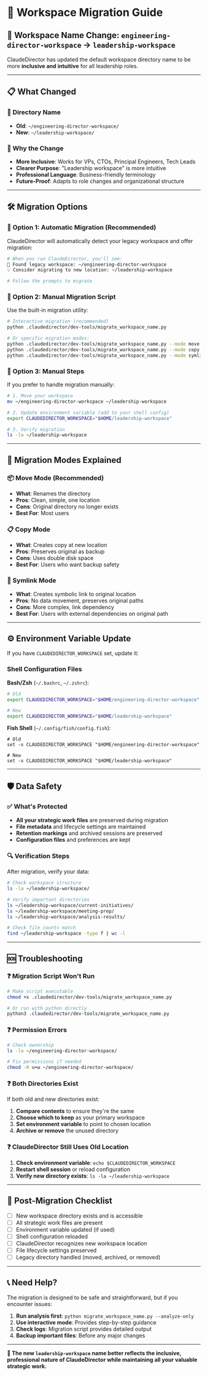 # 🔄 Workspace Migration Guide

## 🎯 **Workspace Name Change: `engineering-director-workspace` → `leadership-workspace`**

ClaudeDirector has updated the default workspace directory name to be more **inclusive and intuitive** for all leadership roles.

---

## 📋 **What Changed**

### **🔄 Directory Name**
- **Old**: `~/engineering-director-workspace/`
- **New**: `~/leadership-workspace/`

### **🎯 Why the Change**
- **More Inclusive**: Works for VPs, CTOs, Principal Engineers, Tech Leads
- **Clearer Purpose**: "Leadership workspace" is more intuitive
- **Professional Language**: Business-friendly terminology
- **Future-Proof**: Adapts to role changes and organizational structure

---

## 🛠️ **Migration Options**

### **🎯 Option 1: Automatic Migration (Recommended)**

ClaudeDirector will automatically detect your legacy workspace and offer migration:

```bash
# When you run ClaudeDirector, you'll see:
📁 Found legacy workspace: ~/engineering-director-workspace
💡 Consider migrating to new location: ~/leadership-workspace

# Follow the prompts to migrate
```

### **🎯 Option 2: Manual Migration Script**

Use the built-in migration utility:

```bash
# Interactive migration (recommended)
python .claudedirector/dev-tools/migrate_workspace_name.py

# Or specific migration modes:
python .claudedirector/dev-tools/migrate_workspace_name.py --mode move
python .claudedirector/dev-tools/migrate_workspace_name.py --mode copy
python .claudedirector/dev-tools/migrate_workspace_name.py --mode symlink
```

### **🎯 Option 3: Manual Steps**

If you prefer to handle migration manually:

```bash
# 1. Move your workspace
mv ~/engineering-director-workspace ~/leadership-workspace

# 2. Update environment variable (add to your shell config)
export CLAUDEDIRECTOR_WORKSPACE="$HOME/leadership-workspace"

# 3. Verify migration
ls -la ~/leadership-workspace
```

---

## 🔧 **Migration Modes Explained**

### **📦 Move Mode (Recommended)**
- **What**: Renames the directory
- **Pros**: Clean, simple, one location
- **Cons**: Original directory no longer exists
- **Best For**: Most users

### **📋 Copy Mode**
- **What**: Creates copy at new location
- **Pros**: Preserves original as backup
- **Cons**: Uses double disk space
- **Best For**: Users who want backup safety

### **🔗 Symlink Mode**
- **What**: Creates symbolic link to original location
- **Pros**: No data movement, preserves original paths
- **Cons**: More complex, link dependency
- **Best For**: Users with external dependencies on original path

---

## ⚙️ **Environment Variable Update**

If you have `CLAUDEDIRECTOR_WORKSPACE` set, update it:

### **Shell Configuration Files**

**Bash/Zsh** (`~/.bashrc`, `~/.zshrc`):
```bash
# Old
export CLAUDEDIRECTOR_WORKSPACE="$HOME/engineering-director-workspace"

# New
export CLAUDEDIRECTOR_WORKSPACE="$HOME/leadership-workspace"
```

**Fish Shell** (`~/.config/fish/config.fish`):
```fish
# Old
set -x CLAUDEDIRECTOR_WORKSPACE "$HOME/engineering-director-workspace"

# New
set -x CLAUDEDIRECTOR_WORKSPACE "$HOME/leadership-workspace"
```

---

## 🛡️ **Data Safety**

### **✅ What's Protected**
- **All your strategic work files** are preserved during migration
- **File metadata** and lifecycle settings are maintained
- **Retention markings** and archived sessions are preserved
- **Configuration files** and preferences are kept

### **🔍 Verification Steps**
After migration, verify your data:

```bash
# Check workspace structure
ls -la ~/leadership-workspace/

# Verify important directories
ls ~/leadership-workspace/current-initiatives/
ls ~/leadership-workspace/meeting-prep/
ls ~/leadership-workspace/analysis-results/

# Check file counts match
find ~/leadership-workspace -type f | wc -l
```

---

## 🆘 **Troubleshooting**

### **❓ Migration Script Won't Run**
```bash
# Make script executable
chmod +x .claudedirector/dev-tools/migrate_workspace_name.py

# Or run with python directly
python3 .claudedirector/dev-tools/migrate_workspace_name.py
```

### **❓ Permission Errors**
```bash
# Check ownership
ls -la ~/engineering-director-workspace/

# Fix permissions if needed
chmod -R u+w ~/engineering-director-workspace/
```

### **❓ Both Directories Exist**
If both old and new directories exist:
1. **Compare contents** to ensure they're the same
2. **Choose which to keep** as your primary workspace
3. **Set environment variable** to point to chosen location
4. **Archive or remove** the unused directory

### **❓ ClaudeDirector Still Uses Old Location**
1. **Check environment variable**: `echo $CLAUDEDIRECTOR_WORKSPACE`
2. **Restart shell session** or reload configuration
3. **Verify new directory exists**: `ls -la ~/leadership-workspace`

---

## 🎯 **Post-Migration Checklist**

- [ ] New workspace directory exists and is accessible
- [ ] All strategic work files are present
- [ ] Environment variable updated (if used)
- [ ] Shell configuration reloaded
- [ ] ClaudeDirector recognizes new workspace location
- [ ] File lifecycle settings preserved
- [ ] Legacy directory handled (moved, archived, or removed)

---

## 📞 **Need Help?**

The migration is designed to be safe and straightforward, but if you encounter issues:

1. **Run analysis first**: `python migrate_workspace_name.py --analyze-only`
2. **Use interactive mode**: Provides step-by-step guidance
3. **Check logs**: Migration script provides detailed output
4. **Backup important files**: Before any major changes

---

**🎯 The new `leadership-workspace` name better reflects the inclusive, professional nature of ClaudeDirector while maintaining all your valuable strategic work.**

